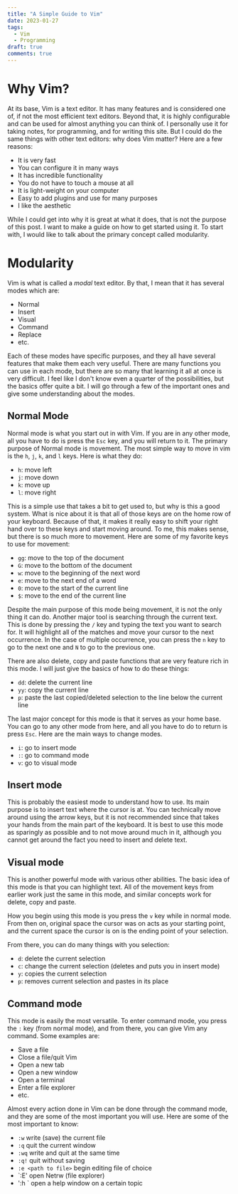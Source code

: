 ```yaml
---
title: "A Simple Guide to Vim"
date: 2023-01-27
tags:
  - Vim
  - Programming
draft: true
comments: true
---
```


# Why Vim?

At its base, Vim is a text editor. 
It has many features and is considered one of, if not the most efficient text editors.
Beyond that, it is highly configurable and can be used for almost anything you can think of.
I personally use it for taking notes, for programming, and for writing this site.
But I could do the same things with other text editors: why does Vim matter?
Here are a few reasons:
- It is very fast
- You can configure it in many ways
- It has incredible functionality
- You do not have to touch a mouse at all
- It is light-weight on your computer
- Easy to add plugins and use for many purposes
- I like the aesthetic

While I could get into why it is great at what it does,
that is not the purpose of this post.
I want to make a guide on how to get started using it.
To start with, I would like to talk about the primary concept called modularity.


# Modularity

Vim is what is called a _modal_ text editor. By that, I mean that it has several modes which are:
- Normal
- Insert
- Visual
- Command
- Replace
- etc.

Each of these modes have specific purposes,
and they all have several features that make them each very useful.
There are many functions you can use in each mode,
but there are so many that learning it all at once is very difficult.
I feel like I don't know even a quarter of the possibilities,
but the basics offer quite a bit.
I will go through a few of the important ones and give some understanding about the modes.

## Normal Mode

Normal mode is what you start out in with Vim.
If you are in any other mode, all you have to do is press the `Esc` key, and you will return to it.
The primary purpose of Normal mode is movement.
The most simple way to move in vim is the `h`, `j`, `k`, and `l` keys.
Here is what they do:
- `h`: move left
- `j`: move down
- `k`: move up
- `l`: move right

This is a simple use that takes a bit to get used to, but why is this a good system.
What is nice about it is that all of those keys are on the home row of your keyboard.
Because of that, it makes it really easy to shift your right hand over to these keys and start moving around.
To me, this makes sense, but there is so much more to movement.
Here are some of my favorite keys to use for movement:
- `gg`: move to the top of the document
- `G`: move to the bottom of the document
- `w`: move to the beginning of the next word
- `e`: move to the next end of a word
- `0`: move to the start of the current line
- `$`: move to the end of the current line

Despite the main purpose of this mode being movement,
it is not the only thing it can do.
Another major tool is searching through the current text.
This is done by pressing the `/` key and typing the text you want to search for.
It will highlight all of the matches and move your cursor to the next occurrence.
In the case of multiple occurrence,
you can press the `n` key to go to the next one and `N` to go to the previous one.

There are also delete, copy and paste functions that are very feature rich in this mode.
I will just give the basics of how to do these things:
- `dd`: delete the current line
- `yy`: copy the current line
- `p`: paste the last copied/deleted selection to the line below the current line

The last major concept for this mode is that it serves as your home base.
You can go to any other mode from here, and all you have to do to return is press `Esc`.
Here are the main ways to change modes.
- `i`: go to insert mode
- `:`: go to command mode
- `v`: go to visual mode

## Insert mode

This is probably the easiest mode to understand how to use.
Its main purpose is to insert text where the cursor is at.
You can technically move around using the arrow keys, 
but it is not recommended since that takes your hands from the main part of the keyboard.
It is best to use this mode as sparingly as possible and to not move around much in it, 
although you cannot get around the fact you need to insert and delete text.

## Visual mode

This is another powerful mode with various other abilities.
The basic idea of this mode is that you can highlight text.
All of the movement keys from earlier work just the same in this mode,
and similar concepts work for delete, copy and paste.

How you begin using this mode is you press the `v` key while in normal mode.
From then on, original space the cursor was on acts as your starting point,
and the current space the cursor is on is the ending point of your selection.

From there, you can do many things with you selection:
- `d`: delete the current selection
- `c`: change the current selection (deletes and puts you in insert mode)
- `y`: copies the current selection
- `p`: removes current selection and pastes in its place

## Command mode

This mode is easily the most versatile.
To enter command mode, you press the `:` key (from normal mode),
and from there, you can give Vim any command.
Some examples are:
- Save a file
- Close a file/quit Vim
- Open a new tab
- Open a new window
- Open a terminal
- Enter a file explorer
- etc.

Almost every action done in Vim can be done through the command mode,
and they are some of the most important you will use.
Here are some of the most important to know:
- `:w` write (save) the current file
- `:q` quit the current window
- `:wq` write and quit at the same time
- `:q!` quit without saving
- `:e <path to file>` begin editing file of choice
- `:E' open Netrw (file explorer)
- ':h <topic>` open a help window on a certain topic

